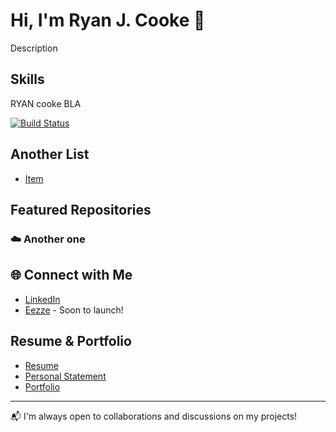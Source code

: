 # Hi, I'm Ryan J. Cooke 👋

Description

## Skills

RYAN cooke BLA

[![Build Status](https://img.shields.io/badge/Entrepreneur-%237D4698.svg?&style=for-the-badge&logo=entrepreneur&logoColor=green)](https://travis-ci.org/user/repo)


## Another List
- [Item](https://google.com)

## Featured Repositories

### ☁️ Another one

## 🌐 Connect with Me
- [LinkedIn](https://www.linkedin.com/in/ryan-j-cooke/)
- [Eezze](https://eezze.io/) - Soon to launch!

## Resume & Portfolio
- [Resume](https://ryansresume.s3.amazonaws.com/resume.html)
- [Personal Statement](https://ryansresume.s3.amazonaws.com/personal-statement.html)
- [Portfolio](https://ryansresume.s3.amazonaws.com/portfolio.html)
---

📬 I'm always open to collaborations and discussions on my projects!
